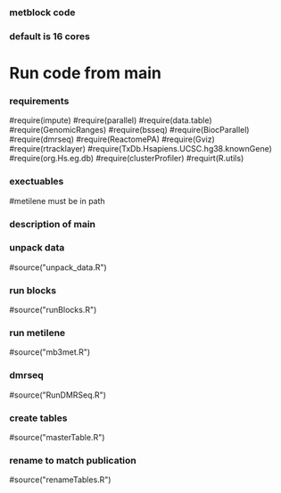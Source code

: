 ### metblock code ###
### default is 16 cores ###

# Run code from main

### requirements ###
#require(impute)
#require(parallel)
#require(data.table)
#require(GenomicRanges)
#require(bsseq)
#require(BiocParallel)
#require(dmrseq) 
#require(ReactomePA)
#require(Gviz)
#require(rtracklayer)
#require(TxDb.Hsapiens.UCSC.hg38.knownGene)
#require(org.Hs.eg.db)
#require(clusterProfiler)
#requirt(R.utils) 

### exectuables ###
#metilene must be in path 

### description of main ##

### unpack data ##
#source("unpack_data.R")

### run blocks ###
#source("runBlocks.R")

### run metilene ###
#source("mb3met.R")

### dmrseq  ###
#source("RunDMRSeq.R")

### create tables ###
#source("masterTable.R")

### rename to match publication ###
#source("renameTables.R")


